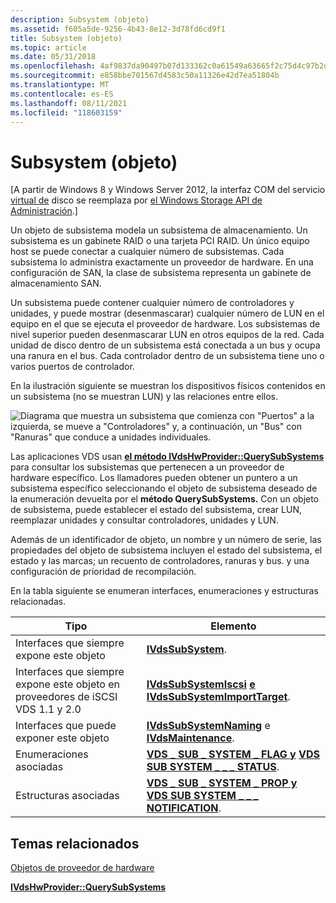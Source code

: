 ```yaml
---
description: Subsystem (objeto)
ms.assetid: f605a5de-9256-4b43-8e12-3d78fd6cd9f1
title: Subsystem (objeto)
ms.topic: article
ms.date: 05/31/2018
ms.openlocfilehash: 4af9837da90497b07d133362c0a61549a63665f2c75d4c97b2d07369e4589fa7
ms.sourcegitcommit: e858bbe701567d4583c50a11326e42d7ea51804b
ms.translationtype: MT
ms.contentlocale: es-ES
ms.lasthandoff: 08/11/2021
ms.locfileid: "118603159"
---
```

# <a name="subsystem-object"></a>Subsystem (objeto)

\[A partir de Windows 8 y Windows Server 2012, la interfaz COM del servicio [virtual de](virtual-disk-service-portal.md) disco se reemplaza por [el Windows Storage API de Administración](/previous-versions/windows/desktop/stormgmt/windows-storage-management-api-portal).\]

Un objeto de subsistema modela un subsistema de almacenamiento. Un subsistema es un gabinete RAID o una tarjeta PCI RAID. Un único equipo host se puede conectar a cualquier número de subsistemas. Cada subsistema lo administra exactamente un proveedor de hardware. En una configuración de SAN, la clase de subsistema representa un gabinete de almacenamiento SAN.

Un subsistema puede contener cualquier número de controladores y unidades, y puede mostrar (desenmascarar) cualquier número de LUN en el equipo en el que se ejecuta el proveedor de hardware. Los subsistemas de nivel superior pueden desenmascarar LUN en otros equipos de la red. Cada unidad de disco dentro de un subsistema está conectada a un bus y ocupa una ranura en el bus. Cada controlador dentro de un subsistema tiene uno o varios puertos de controlador.

En la ilustración siguiente se muestran los dispositivos físicos contenidos en un subsistema (no se muestran LUN) y las relaciones entre ellos.

![Diagrama que muestra un subsistema que comienza con "Puertos" a la izquierda, se mueve a "Controladores" y, a continuación, un "Bus" con "Ranuras" que conduce a unidades individuales.](images/vdssubsystem.png)

Las aplicaciones VDS usan [**el método IVdsHwProvider::QuerySubSystems**](/windows/desktop/api/Vds/nf-vds-ivdshwprovider-querysubsystems) para consultar los subsistemas que pertenecen a un proveedor de hardware específico. Los llamadores pueden obtener un puntero a un subsistema específico seleccionando el objeto de subsistema deseado de la enumeración devuelta por el **método QuerySubSystems.** Con un objeto de subsistema, puede establecer el estado del subsistema, crear LUN, reemplazar unidades y consultar controladores, unidades y LUN.

Además de un identificador de objeto, un nombre y un número de serie, las propiedades del objeto de subsistema incluyen el estado del subsistema, el estado y las marcas; un recuento de controladores, ranuras y bus. y una configuración de prioridad de recompilación.

En la tabla siguiente se enumeran interfaces, enumeraciones y estructuras relacionadas.



| Tipo                                                                                      | Elemento                                                                                                                          |
|-------------------------------------------------------------------------------------------|----------------------------------------------------------------------------------------------------------------------------------|
| Interfaces que siempre expone este objeto                                         | [**IVdsSubSystem**](/windows/desktop/api/Vds/nn-vds-ivdssubsystem).                                                                                          |
| Interfaces que siempre expone este objeto en proveedores de iSCSI VDS 1.1 y 2.0 | [**IVdsSubSystemIscsi**](/windows/desktop/api/Vds/nn-vds-ivdssubsystemiscsi) [**e IVdsSubSystemImportTarget**](/windows/desktop/api/Vds/nn-vds-ivdssubsystemimporttarget).             |
| Interfaces que puede exponer este objeto                                             | [**IVdsSubSystemNaming**](/windows/desktop/api/Vds/nn-vds-ivdssubsystemnaming) e [**IVdsMaintenance**](/windows/desktop/api/Vds/nn-vds-ivdsmaintenance).                               |
| Enumeraciones asociadas                                                                   | [**VDS \_ SUB \_ SYSTEM \_ FLAG y**](/windows/desktop/api/Vds/ne-vds-vds_sub_system_flag) [**VDS SUB SYSTEM \_ \_ \_ STATUS**](/windows/desktop/api/Vds/ne-vds-vds_sub_system_status).             |
| Estructuras asociadas                                                                     | [**VDS \_ SUB \_ SYSTEM \_ PROP y**](/windows/desktop/api/Vds/ns-vds-vds_sub_system_prop) [**VDS SUB SYSTEM \_ \_ \_ NOTIFICATION**](/windows/desktop/api/Vds/ns-vds-vds_sub_system_notification). |



 

## <a name="related-topics"></a>Temas relacionados

<dl> <dt>

[Objetos de proveedor de hardware](hardware-provider-objects.md)
</dt> <dt>

[**IVdsHwProvider::QuerySubSystems**](/windows/desktop/api/Vds/nf-vds-ivdshwprovider-querysubsystems)
</dt> </dl>

 

 
